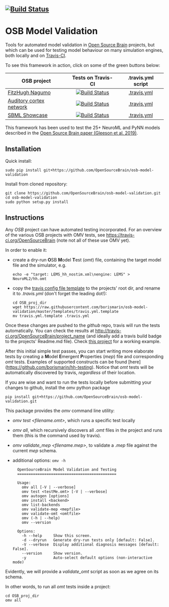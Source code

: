 [![Build Status](https://travis-ci.org/OpenSourceBrain/osb-model-validation.svg?branch=master)](https://travis-ci.org/OpenSourceBrain/osb-model-validation)
------------------------------------------


OSB Model Validation
====================

Tools for automated model validation in [Open Source Brain](http://www.opensourcebrain.org) projects, but which can be used for testing model behaviour on many simulation engines, both locally and on [Travis-CI](https://travis-ci.org).

To see this framework in action, click on some of the green buttons below:   

|  OSB project   |   Tests on Travis-CI    |  .travis.yml script |
|----------|:-------------:|:------:|
|[FitzHugh Nagumo](http://www.opensourcebrain.org/projects/fitzhugh-nagumo-fitzhugh-1969) | [![Build Status](https://travis-ci.org/OpenSourceBrain/FitzHugh-Nagumo.svg?branch=master)](https://travis-ci.org/OpenSourceBrain/FitzHugh-Nagumo) | [.travis.yml](https://github.com/borismarin/FitzHugh-Nagumo/blob/master/.travis.yml) |
|[Auditory cortex network](http://www.opensourcebrain.org/projects/acnet2)|[![Build Status](https://travis-ci.org/OpenSourceBrain/ACnet2.svg?branch=master)](https://travis-ci.org/OpenSourceBrain/ACnet2)|[.travis.yml](https://github.com/OpenSourceBrain/ACnet2/blob/master/.travis.yml)|
| [SBML Showcase](http://www.opensourcebrain.org/projects/sbmlshowcase) | [![Build Status](https://travis-ci.org/OpenSourceBrain/SBMLShowcase.svg?branch=master)](https://travis-ci.org/OpenSourceBrain/SBMLShowcase) | [.travis.yml](https://github.com/OpenSourceBrain/SBMLShowcase/blob/master/.travis.yml)|

This framework has been used to test the 25+ NeuroML and PyNN models described in the [Open Source Brain paper (Gleeson et al. 2019)](https://www.cell.com/neuron/fulltext/S0896-6273(19)30444-1). 

Installation
------------

Quick install:
 
    sudo pip install git+https://github.com/OpenSourceBrain/osb-model-validation
    
Install from cloned repository:

    git clone https://github.com/OpenSourceBrain/osb-model-validation.git
    cd osb-model-validation
    sudo python setup.py install 

Instructions
------------

Any _OSB_ project can have automated testing incorporated. For an overview of the various OSB projects with OMV tests, see https://travis-ci.org/OpenSourceBrain (note not all of these use OMV yet).

In order to enable it:

- create a dry-run <b>O</b>SB <b>M</b>odel <b>T</b>est (_omt_) file, containing the
  target model file and the simulator, e.g.
 
      echo -e "target: LEMS_hh_nostim.xml\nengine: LEMS" > NeuroML2/hh.omt
 

- copy the [travis config file template](templates/travis.yml.template) to the projects' root dir,
  and rename it to *.travis.yml* (don't forget the leading dot!):

      cd OSB_proj_dir
      wget https://raw.githubusercontent.com/borismarin/osb-model-validation/master/templates/travis.yml.template
      mv travis.yml.template .travis.yml


Once these changes are pushed to the _github_ repo, travis will run
the tests automatically. You can check the results at
http://travis-ci.org/OpenSourceBrain/project_name (and ideally add a
travis build badge to the projects' Readme.md file). Check 
[this project](https://github.com/borismarin/hh-testing) for a working example. 


After this initial simple test passes, you can start writing more
elaborate tests by creating a <b>M</b>odel <b>E</b>mergent <b>P</b>roperties (_mep_)
file and corresponding _omt_ tests. Examples of supported constructs can be found [here]
(https://github.com/borismarin/hh-testing). Notice that _omt_ tests will
be automatically discovered by travis, _regardless_ of their location.
    

If you are wise and want to run the tests locally before submitting
your changes to github, install the omv python package

    pip install git+https://github.com/OpenSourceBrain/osb-model-validation.git

This package provides the *omv* command line utility:

- *omv test <filename.omt>*, which runs a specific test locally

- *omv all*, which recursively discovers all _.omt_ files in the
  project and runs them (this is the command used by travis).

- *omv validate_mep <filename.mep>*, to validate a _.mep_ file
  against the current _mep_ schema.

- additional options: ```omv -h```

        OpenSourceBrain Model Validation and Testing
        ============================================
        
        Usage:
          omv all [-V | --verbose]
          omv test <testMe.omt> [-V | --verbose]
          omv autogen [options]
          omv install <backend>
          omv list-backends
          omv validate-mep <mepfile>
          omv validate-omt <omtfile>
          omv (-h | --help)
          omv --version
      
        Options:
          -h --help     Show this screen.
          -d --dryrun   Generate dry-run tests only [default: False].
          -V --verbose  Display additional diagnosis messages [default: False].
          --version     Show version.
          -y            Auto-select default options (non-interactive mode)

Evidently, we will provide a *validate_omt* script as soon as we agree on 
its schema.

In other words, to run all _omt_ tests inside a project: 

    cd OSB_proj_dir
    omv all
